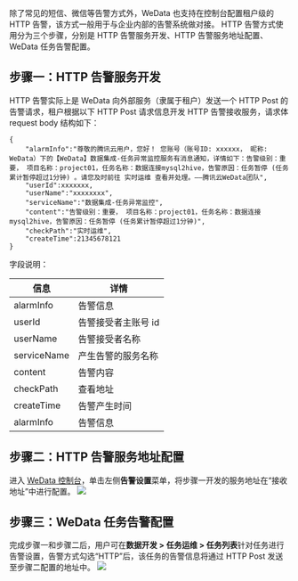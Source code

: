 除了常见的短信、微信等告警方式外，WeData 也支持在控制台配置租户级的 HTTP 告警，该方式一般用于与企业内部的告警系统做对接。
HTTP 告警方式使用分为三个步骤，分别是 HTTP 告警服务开发、HTTP 告警服务地址配置、WeData 任务告警配置。

## 步骤一：HTTP 告警服务开发
HTTP 告警实际上是 WeData 向外部服务（隶属于租户）发送一个 HTTP Post 的告警请求，租户根据以下 HTTP Post 请求信息开发 HTTP 告警接收服务，请求体 request body 结构如下：
```
{
    "alarmInfo":"尊敬的腾讯云用户，您好！ 您账号（账号ID: xxxxxx， 昵称: WeData）下的【WeData】数据集成-任务异常监控服务有消息通知，详情如下：告警级别：重要， 项目名称：project01，任务名称：数据连接mysql2hive，告警原因：任务暂停 (任务累计暂停超过1分钟) 。请您及时前往 实时运维 查看并处理。——腾讯云WeData团队",
    "userId":xxxxxxx,
    "userName":"xxxxxxxx",
    "serviceName":"数据集成-任务异常监控",
    "content":"告警级别：重要， 项目名称：project01，任务名称：数据连接mysql2hive，告警原因：任务暂停 (任务累计暂停超过1分钟)",
    "checkPath":"实时运维",
    "createTime":21345678121
}
```
字段说明：

| 信息 | 详情 | 
|---------|---------|
| alarmInfo	| 告警信息| 
| userId	| 告警接受者主账号 id| 
| userName	| 告警接受者名称| 
| serviceName	| 产生告警的服务名称| 
| content	| 告警内容| 
| checkPath	| 查看地址| 
| createTime	| 告警产生时间| 
| alarmInfo	| 告警信息| 

## 步骤二：HTTP 告警服务地址配置
进入 [WeData 控制台](https://console.cloud.tencent.com/wedata/share/overview)，单击左侧**告警设置**菜单，将步骤一开发的服务地址在“接收地址”中进行配置。
 ![](https://qcloudimg.tencent-cloud.cn/raw/509b9a5d0758ae43fcc52e6488fba6f0.png)

## 步骤三：WeData 任务告警配置
完成步骤一和步骤二后，用户可在**数据开发 > 任务运维 > 任务列表**针对任务进行告警设置，告警方式勾选“HTTP”后，该任务的告警信息将通过 HTTP Post 发送至步骤二配置的地址中。
![](https://qcloudimg.tencent-cloud.cn/raw/87112963d9dd85cea8b42fd3695f31e1.png)

